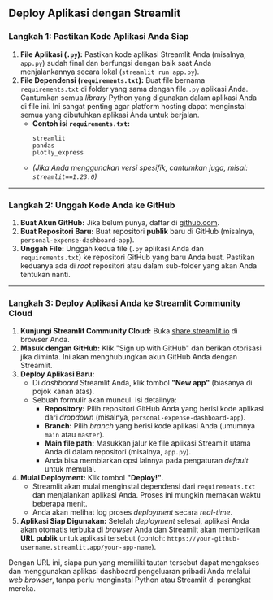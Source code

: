 Deploy Aplikasi dengan Streamlit
-----

### Langkah 1: Pastikan Kode Aplikasi Anda Siap

1.  **File Aplikasi (`.py`):** Pastikan kode aplikasi Streamlit Anda (misalnya, `app.py`) sudah final dan berfungsi dengan baik saat Anda menjalankannya secara lokal (`streamlit run app.py`).
2.  **File Dependensi (`requirements.txt`):** Buat file bernama `requirements.txt` di folder yang sama dengan file `.py` aplikasi Anda. Cantumkan semua *library* Python yang digunakan dalam aplikasi Anda di file ini. Ini sangat penting agar platform hosting dapat menginstal semua yang dibutuhkan aplikasi Anda untuk berjalan.
      * **Contoh isi `requirements.txt`:**
        ```
        streamlit
        pandas
        plotly_express
        ```
      * *(Jika Anda menggunakan versi spesifik, cantumkan juga, misal: `streamlit==1.23.0`)*

-----

### Langkah 2: Unggah Kode Anda ke GitHub

1.  **Buat Akun GitHub:** Jika belum punya, daftar di [github.com](https://github.com/).
2.  **Buat Repositori Baru:** Buat repositori **publik** baru di GitHub (misalnya, `personal-expense-dashboard-app`).
3.  **Unggah File:** Unggah kedua file (`.py` aplikasi Anda dan `requirements.txt`) ke repositori GitHub yang baru Anda buat. Pastikan keduanya ada di *root* repositori atau dalam sub-folder yang akan Anda tentukan nanti.

-----

### Langkah 3: Deploy Aplikasi Anda ke Streamlit Community Cloud

1.  **Kunjungi Streamlit Community Cloud:** Buka [share.streamlit.io](https://share.streamlit.io/) di browser Anda.
2.  **Masuk dengan GitHub:** Klik "Sign up with GitHub" dan berikan otorisasi jika diminta. Ini akan menghubungkan akun GitHub Anda dengan Streamlit.
3.  **Deploy Aplikasi Baru:**
      * Di *dashboard* Streamlit Anda, klik tombol **"New app"** (biasanya di pojok kanan atas).
      * Sebuah formulir akan muncul. Isi detailnya:
          * **Repository:** Pilih repositori GitHub Anda yang berisi kode aplikasi dari *dropdown* (misalnya, `personal-expense-dashboard-app`).
          * **Branch:** Pilih *branch* yang berisi kode aplikasi Anda (umumnya `main` atau `master`).
          * **Main file path:** Masukkan jalur ke file aplikasi Streamlit utama Anda di dalam repositori (misalnya, `app.py`).
          * Anda bisa membiarkan opsi lainnya pada pengaturan *default* untuk memulai.
4.  **Mulai Deployment:** Klik tombol **"Deploy\!"**.
      * Streamlit akan mulai menginstal dependensi dari `requirements.txt` dan menjalankan aplikasi Anda. Proses ini mungkin memakan waktu beberapa menit.
      * Anda akan melihat log proses *deployment* secara *real-time*.
5.  **Aplikasi Siap Digunakan:** Setelah *deployment* selesai, aplikasi Anda akan otomatis terbuka di *browser* Anda dan Streamlit akan memberikan **URL publik** untuk aplikasi tersebut (contoh: `https://your-github-username.streamlit.app/your-app-name`).

Dengan URL ini, siapa pun yang memiliki tautan tersebut dapat mengakses dan menggunakan aplikasi dashboard pengeluaran pribadi Anda melalui *web browser*, tanpa perlu menginstal Python atau Streamlit di perangkat mereka.
